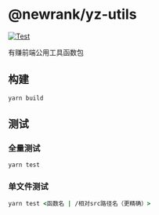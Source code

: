 # @newrank/yz-utils

[![Test](https://github.com/nryz-fe/yz-utils/actions/workflows/test.yml/badge.svg)](https://github.com/nryz-fe/yz-utils/actions/workflows/test.yml)

有赚前端公用工具函数包

## 构建

```
yarn build
```

## 测试

### 全量测试

```cmd
yarn test
```

### 单文件测试

```cmd
yarn test <函数名 | /相对src路径名（更精确）>
```
